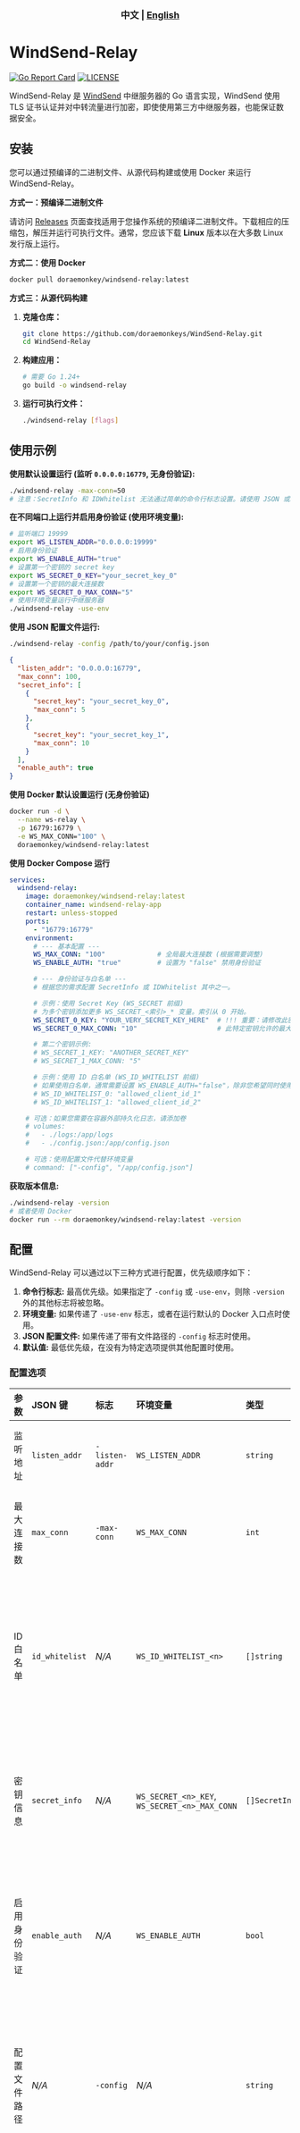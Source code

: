 <h3 align="center"> 中文 | <a href='https://github.com/doraemonkeys/WindSend-Relay'>English</a></h3>


# WindSend-Relay

[![Go Report Card](https://goreportcard.com/badge/github.com/doraemonkeys/WindSend-Relay)](https://goreportcard.com/report/github.com/doraemonkeys/WindSend-Relay)
[![LICENSE](https://img.shields.io/github/license/doraemonkeys/WindSend-Relay)](https://github.com/doraemonkeys/WindSend-Relay/blob/main/LICENSE)

WindSend-Relay 是 [WindSend](https://github.com/doraemonkeys/WindSend) 中继服务器的 Go 语言实现，WindSend 使用 TLS 证书认证并对中转流量进行加密，即使使用第三方中继服务器，也能保证数据安全。

## 安装

您可以通过预编译的二进制文件、从源代码构建或使用 Docker 来运行 WindSend-Relay。

**方式一：预编译二进制文件**

请访问 [Releases](https://github.com/doraemonkeys/WindSend-Relay/releases) 页面查找适用于您操作系统的预编译二进制文件。下载相应的压缩包，解压并运行可执行文件。通常，您应该下载 **Linux** 版本以在大多数 Linux 发行版上运行。

**方式二：使用 Docker**

```bash
docker pull doraemonkey/windsend-relay:latest
```

**方式三：从源代码构建**

1.  **克隆仓库：**

    ```bash
    git clone https://github.com/doraemonkeys/WindSend-Relay.git
    cd WindSend-Relay
    ```

2.  **构建应用：**

    ```bash
    # 需要 Go 1.24+
    go build -o windsend-relay
    ```

3.  **运行可执行文件：**

    ```bash
    ./windsend-relay [flags]
    ```

## 使用示例

**使用默认设置运行 (监听 `0.0.0.0:16779`, 无身份验证):**

```bash
./windsend-relay -max-conn=50
# 注意：SecretInfo 和 IDWhitelist 无法通过简单的命令行标志设置。请使用 JSON 或环境变量进行配置。
```

**在不同端口上运行并启用身份验证 (使用环境变量):**

```bash
# 监听端口 19999
export WS_LISTEN_ADDR="0.0.0.0:19999"
# 启用身份验证
export WS_ENABLE_AUTH="true"
# 设置第一个密钥的 secret key
export WS_SECRET_0_KEY="your_secret_key_0"
# 设置第一个密钥的最大连接数
export WS_SECRET_0_MAX_CONN="5"
# 使用环境变量运行中继服务器
./windsend-relay -use-env
```

**使用 JSON 配置文件运行:**

```bash
./windsend-relay -config /path/to/your/config.json
```

```json
{
  "listen_addr": "0.0.0.0:16779",
  "max_conn": 100,
  "secret_info": [
    {
      "secret_key": "your_secret_key_0",
      "max_conn": 5
    },
    {
      "secret_key": "your_secret_key_1",
      "max_conn": 10
    }
  ],
  "enable_auth": true
}
```

**使用 Docker 默认设置运行 (无身份验证)**

```bash
docker run -d \
  --name ws-relay \
  -p 16779:16779 \
  -e WS_MAX_CONN="100" \
  doraemonkey/windsend-relay:latest
```

**使用 Docker Compose 运行**

```yaml
services:
  windsend-relay:
    image: doraemonkey/windsend-relay:latest
    container_name: windsend-relay-app
    restart: unless-stopped
    ports:
      - "16779:16779"
    environment:
      # --- 基本配置 ---
      WS_MAX_CONN: "100"             # 全局最大连接数 (根据需要调整)
      WS_ENABLE_AUTH: "true"         # 设置为 "false" 禁用身份验证

      # --- 身份验证与白名单 ---
      # 根据您的需求配置 SecretInfo 或 IDWhitelist 其中之一。

      # 示例：使用 Secret Key (WS_SECRET 前缀)
      # 为多个密钥添加更多 WS_SECRET_<索引>_* 变量。索引从 0 开始。
      WS_SECRET_0_KEY: "YOUR_VERY_SECRET_KEY_HERE"  # !!! 重要：请修改此密钥 !!!
      WS_SECRET_0_MAX_CONN: "10"                    # 此特定密钥允许的最大连接数

      # 第二个密钥示例:
      # WS_SECRET_1_KEY: "ANOTHER_SECRET_KEY"
      # WS_SECRET_1_MAX_CONN: "5"

      # 示例：使用 ID 白名单 (WS_ID_WHITELIST 前缀)
      # 如果使用白名单，通常需要设置 WS_ENABLE_AUTH="false"，除非您希望同时使用密钥和白名单
      # WS_ID_WHITELIST_0: "allowed_client_id_1"
      # WS_ID_WHITELIST_1: "allowed_client_id_2"

    # 可选：如果您需要在容器外部持久化日志，请添加卷
    # volumes:
    #   - ./logs:/app/logs
    #   - ./config.json:/app/config.json

    # 可选：使用配置文件代替环境变量
    # command: ["-config", "/app/config.json"]
```

**获取版本信息:**

```bash
./windsend-relay -version
# 或者使用 Docker
docker run --rm doraemonkey/windsend-relay:latest -version
```

## 配置

WindSend-Relay 可以通过以下三种方式进行配置，优先级顺序如下：

1.  **命令行标志:** 最高优先级。如果指定了 `-config` 或 `-use-env`，则除 `-version` 外的其他标志将被忽略。
2.  **环境变量:** 如果传递了 `-use-env` 标志，或者在运行默认的 Docker 入口点时使用。
3.  **JSON 配置文件:** 如果传递了带有文件路径的 `-config` 标志时使用。
4.  **默认值:** 最低优先级，在没有为特定选项提供其他配置时使用。

### 配置选项

| 参数         | JSON 键        | 标志           | 环境变量                                      | 类型           | 默认值          | 描述                                                         |
| :----------- | :------------- | :------------- | :-------------------------------------------- | :------------- | :-------------- | :----------------------------------------------------------- |
| 监听地址     | `listen_addr`  | `-listen-addr` | `WS_LISTEN_ADDR`                              | `string`       | `0.0.0.0:16779` | 中继服务器监听的 IP 地址和端口。                             |
| 最大连接数   | `max_conn`     | `-max-conn`    | `WS_MAX_CONN`                                 | `int`          | `100`           | 允许的全局最大并发客户端连接数。                             |
| ID 白名单    | `id_whitelist` | *N/A*          | `WS_ID_WHITELIST_<n>`                         | `[]string`     | `[]`            | 允许连接的客户端 ID 列表。如果为空或省略，则允许所有 ID (需通过身份验证)。 |
| 密钥信息     | `secret_info`  | *N/A*          | `WS_SECRET_<n>_KEY`, `WS_SECRET_<n>_MAX_CONN` | `[]SecretInfo` | `[]`            | 用于身份验证的密钥列表及其关联的连接限制。详见下文。         |
| 启用身份验证 | `enable_auth`  | *N/A*          | `WS_ENABLE_AUTH`                              | `bool`         | `false`         | 如果为 `true`，客户端必须使用 `Secret Info` 中的有效密钥进行身份验证。 |
| 配置文件路径 | *N/A*          | `-config`      | *N/A*                                         | `string`       | `""`            | JSON 配置文件的路径。如果设置，除 `-version` 外的其他标志将被忽略。 |
| 使用环境变量 | *N/A*          | `-use-env`     | *N/A*                                         | `bool`         | `false`         | 如果为 `true`，则从环境变量读取配置。除 `-version` 外的其他标志将被忽略。 |
| 显示版本     | *N/A*          | `-version`     | *N/A*                                         | `bool`         | `false`         | 打印版本信息并退出。  
| 日志级别     | `log_level`    | `-log-level`   | `WS_LOG_LEVEL`                                | `string`       | `INFO`          | 日志级别。有效值：`DEBUG`, `INFO`, `WARN`, `ERROR`, `DPANIC`, `PANIC`, `FATAL`。 |

**注意：** 在 `v0.1.0` 及之后版本中，命令行标志 `-enable-auth` 已被移除，请使用环境变量 `WS_ENABLE_AUTH` 或 JSON 配置 `enable_auth` 来控制。

**关于环境变量用于 Slice 类型的说明：**

*   **`WS_ID_WHITELIST_<n>`:** 对于 ID 白名单，请使用从 0 开始的索引变量。示例：
    ```bash
    export WS_ID_WHITELIST_0="client_id_1"
    export WS_ID_WHITELIST_1="client_id_2"
    ```
*   **`WS_SECRET_<n>_KEY` / `WS_SECRET_<n>_MAX_CONN`:** 对于 Secret Info 切片，请为每个结构体字段使用索引变量。示例：
    ```bash
    # 密钥 0
    export WS_SECRET_0_KEY="mysecret1"
    export WS_SECRET_0_MAX_CONN="5"
    # 密钥 1
    export WS_SECRET_1_KEY="mysecret2"
    export WS_SECRET_1_MAX_CONN="10"
    ```

## 贡献

欢迎贡献！请随时在 [GitHub 仓库](https://github.com/doraemonkeys/WindSend-Relay) 提交拉取请求 (Pull Request) 或开启问题 (Issue)。

